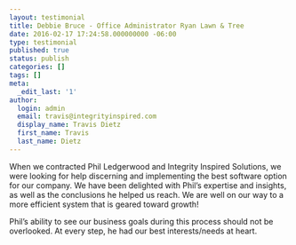 ```yaml
---
layout: testimonial
title: Debbie Bruce - Office Administrator Ryan Lawn & Tree
date: 2016-02-17 17:24:58.000000000 -06:00
type: testimonial
published: true
status: publish
categories: []
tags: []
meta:
  _edit_last: '1'
author:
  login: admin
  email: travis@integrityinspired.com
  display_name: Travis Dietz
  first_name: Travis
  last_name: Dietz
---
```

When we contracted Phil Ledgerwood and Integrity Inspired Solutions, we were looking for help discerning and implementing the best software option for our company. We have been delighted with Phil’s expertise and insights, as well as the conclusions he helped us reach. We are well on our way to a more efficient system that is geared toward growth!

Phil’s ability to see our business goals during this process should not be overlooked. At every step, he had our best interests/needs at heart.
